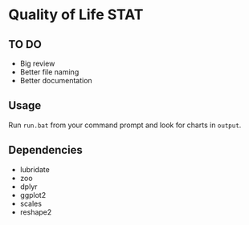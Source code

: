 # Quality of Life STAT

## TO DO

 * Big review
 * Better file naming
 * Better documentation

## Usage

Run `run.bat` from your command prompt and look for charts in `output`.

## Dependencies

 * lubridate
 * zoo
 * dplyr
 * ggplot2
 * scales
 * reshape2
